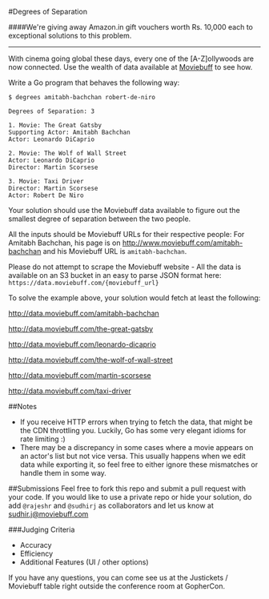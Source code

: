 #Degrees of Separation

####We're giving away Amazon.in gift vouchers worth Rs. 10,000 each to exceptional solutions to this problem.

---

With cinema going global these days, every one of the [A-Z]ollywoods are now connected. Use the wealth of data available at [Moviebuff](http://www.moviebuff.com) to see how. 

Write a Go program that behaves the following way:

```
$ degrees amitabh-bachchan robert-de-niro

Degrees of Separation: 3

1. Movie: The Great Gatsby
Supporting Actor: Amitabh Bachchan
Actor: Leonardo DiCaprio

2. Movie: The Wolf of Wall Street
Actor: Leonardo DiCaprio
Director: Martin Scorsese

3. Movie: Taxi Driver
Director: Martin Scorsese
Actor: Robert De Niro
```

Your solution should use the Moviebuff data available to figure out the smallest degree of separation between the two people. 

All the inputs should be Moviebuff URLs for their respective people: For Amitabh Bachchan, his page is on http://www.moviebuff.com/amitabh-bachchan and his Moviebuff URL is `amitabh-bachchan`.

Please do not attempt to scrape the Moviebuff website - All the data is available on an S3 bucket in an easy to parse JSON format here: `https://data.moviebuff.com/{moviebuff_url}`

To solve the example above, your solution would fetch at least the following:

http://data.moviebuff.com/amitabh-bachchan

http://data.moviebuff.com/the-great-gatsby

http://data.moviebuff.com/leonardo-dicaprio

http://data.moviebuff.com/the-wolf-of-wall-street

http://data.moviebuff.com/martin-scorsese

http://data.moviebuff.com/taxi-driver

##Notes
* If you receive HTTP errors when trying to fetch the data, that might be the CDN throttling you. Luckily, Go has some very elegant idioms for rate limiting :)
* There may be a discrepancy in some cases where a movie appears on an actor's list but not vice versa. This usually happens when we edit data while exporting it, so feel free to either ignore these mismatches or handle them in some way.

##Submissions
Feel free to fork this repo and submit a pull request with your code. If you would like to use a private repo or hide your solution, do add `@rajeshr` and `@sudhirj` as collaborators and let us know at sudhir.j@moviebuff.com

###Judging Criteria
* Accuracy
* Efficiency
* Additional Features (UI / other options)


If you have any questions, you can come see us at the Justickets / Moviebuff table right outside the conference room at GopherCon.



